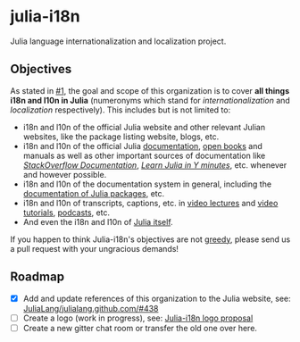 # julia-i18n
Julia language internationalization and localization project.

## Objectives

As stated in [#1](https://github.com/Julia-i18n/julia-i18n/issues/1), the goal and scope of this organization is to cover **all things i18n and l10n in Julia** (numeronyms which stand for *internationalization* and *localization* respectively). This includes but is not limited to:

* i18n and l10n of the official Julia website and other relevant Julian websites, like the package listing website, blogs, etc.
* i18n and l10n of the official Julia [documentation](http://docs.julialang.org/en/latest/), [open books](https://en.wikibooks.org/wiki/Introducing_Julia) and manuals as well as other important sources of documentation like [*StackOverflow Documentation*](http://stackoverflow.com/documentation/julia-lang/topics), [*Learn Julia in Y minutes*](https://learnxinyminutes.com/docs/julia/), etc. whenever and however possible.
* i18n and l10n of the documentation system in general, including the [documentation of Julia packages](https://github.com/JuliaDocs/Documenter.jl/issues/297), etc.
* i18n and l10n of transcripts, captions, etc. in [video lectures](https://www.youtube.com/user/JuliaLanguage) and [video tutorials](https://www.youtube.com/watch?v=4nPmKG_f8-M&list=PLsu0TcgLDUiIznEhN165XmykqyLgzwY0Y), [podcasts](http://www.rce-cast.com/Podcast/rce-107-julia.html), etc.
* And even the i18n and l10n of [Julia itself](https://groups.google.com/forum/#!topic/julia-dev/Vu6zyCPkkFs).

If you happen to think Julia-i18n's objectives are not [greedy](http://julialang.org/blog/2012/02/why-we-created-julia), please send us a pull request with your ungracious demands!

## Roadmap

- [x] Add and update references of this organization to the Julia website, see: [JuliaLang/julialang.github.com/#438](https://github.com/JuliaLang/julialang.github.com/pull/438)
- [ ] Create a logo (work in progress), see: [Julia-i18n logo proposal](https://groups.google.com/forum/#!topic/julia-users/rahjsS_OW4g)
- [ ] Create a new gitter chat room or transfer the old one over here.
